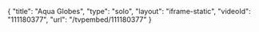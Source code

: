 {
    "title": "Aqua Globes",
    "type": "solo",
    "layout": "iframe-static",
    "videoId": "111180377",
    "url": "\/tvpembed\/111180377"
}